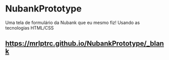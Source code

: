 # NubankPrototype
Uma tela de formulário da Nubank que eu mesmo fiz! 
Usando as tecnologias HTML/CSS
## https://mrlptrc.github.io/NubankPrototype/_blank
